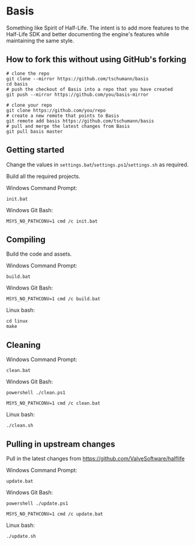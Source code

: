 Basis
=====

Something like Spirit of Half-Life. The intent is to add more features to the Half-Life SDK and better documenting the engine's features while maintaining the same style.


How to fork this without using GitHub's forking
-----------------------------------------------

```
# clone the repo
git clone --mirror https://github.com/tschumann/basis
cd basis
# push the checkout of Basis into a repo that you have created
git push --mirror https://github.com/you/basis-mirror

# clone your repo
git clone https://github.com/you/repo
# create a new remote that points to Basis
git remote add basis https://github.com/tschumann/basis
# pull and merge the latest changes from Basis
git pull basis master
```

Getting started
---------------

Change the values in `settings.bat`/`settings.ps1`/`settings.sh` as required.

Build all the required projects.

Windows Command Prompt:
```
init.bat
```

Windows Git Bash:
```
MSYS_NO_PATHCONV=1 cmd /c init.bat
```


Compiling
---------

Build the code and assets.

Windows Command Prompt:
```
build.bat
```

Windows Git Bash:
```
MSYS_NO_PATHCONV=1 cmd /c build.bat
```

Linux bash:
```
cd linux
make
```

Cleaning
--------

Windows Command Prompt:
```
clean.bat
```

Windows Git Bash:
```
powershell ./clean.ps1
```
```
MSYS_NO_PATHCONV=1 cmd /c clean.bat
```

Linux bash:
```
./clean.sh
```


Pulling in upstream changes
---------------------------

Pull in the latest changes from https://github.com/ValveSoftware/halflife

Windows Command Prompt:
```
update.bat
```

Windows Git Bash:
```
powershell ./update.ps1
```
```
MSYS_NO_PATHCONV=1 cmd /c update.bat
```

Linux bash:
```
./update.sh
```